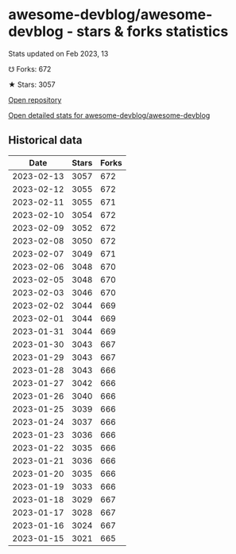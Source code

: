 # awesome-devblog/awesome-devblog - stars & forks statistics

Stats updated on Feb 2023, 13

☋ Forks: 672

★ Stars: 3057

[Open repository](https://github.com/awesome-devblog/awesome-devblog)

[Open detailed stats for awesome-devblog/awesome-devblog](https://reviewgithub.com/rep/awesome-devblog/awesome-devblog)

## Historical data
| Date | Stars | Forks |
|------|-------|-------|
| 2023-02-13 | 3057 | 672 | 
| 2023-02-12 | 3055 | 672 | 
| 2023-02-11 | 3055 | 671 | 
| 2023-02-10 | 3054 | 672 | 
| 2023-02-09 | 3052 | 672 | 
| 2023-02-08 | 3050 | 672 | 
| 2023-02-07 | 3049 | 671 | 
| 2023-02-06 | 3048 | 670 | 
| 2023-02-05 | 3048 | 670 | 
| 2023-02-03 | 3046 | 670 | 
| 2023-02-02 | 3044 | 669 | 
| 2023-02-01 | 3044 | 669 | 
| 2023-01-31 | 3044 | 669 | 
| 2023-01-30 | 3043 | 667 | 
| 2023-01-29 | 3043 | 667 | 
| 2023-01-28 | 3043 | 666 | 
| 2023-01-27 | 3042 | 666 | 
| 2023-01-26 | 3040 | 666 | 
| 2023-01-25 | 3039 | 666 | 
| 2023-01-24 | 3037 | 666 | 
| 2023-01-23 | 3036 | 666 | 
| 2023-01-22 | 3035 | 666 | 
| 2023-01-21 | 3036 | 666 | 
| 2023-01-20 | 3035 | 666 | 
| 2023-01-19 | 3033 | 666 | 
| 2023-01-18 | 3029 | 667 | 
| 2023-01-17 | 3028 | 667 | 
| 2023-01-16 | 3024 | 667 | 
| 2023-01-15 | 3021 | 665 | 

